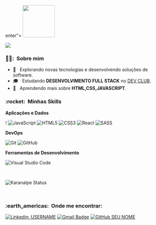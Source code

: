 

enter">
  <img src="https://media.giphy.com/media/M9gbBd9nbDrOTu1Mqx/giphy.gif](https://media.giphy.com/media/HscDLzkO8EOTmgkhQP/giphy.gif" width="100"/>
</div>

![](https://komarev.com/ghpvc/?username=filip3c0&color=006bed)

<h3> 👨‍🦱: &nbsp;Sobre mim </h3>

- 🤔 &nbsp; Explorando novas tecnologias e desenvolvendo soluções de software.
- 🎓 &nbsp; Estudando **DESENVOLVIMENTO FULL STACK** no <a href="https://devclub.rodolfomori.com/">DEV CLUB</a>.
- 🌱 &nbsp; Aprendendo mais sobre **HTML,CSS,JAVASCRIPT**.

<h3> :rocket: &nbsp;Minhas Skills </h3>

**Aplicações e Dados**

  !
  ![JavaScript](https://img.shields.io/badge/javascript-%23323330.svg?style=for-the-badge&logo=javascript&logoColor=%23F7DF1E)
  ![HTML5](https://img.shields.io/badge/html5-%23E34F26.svg?style=for-the-badge&logo=html5&logoColor=white)
  ![CSS3](https://img.shields.io/badge/css3-%231572B6.svg?style=for-the-badge&logo=css3&logoColor=white)
  ![React](https://img.shields.io/badge/react-%2320232a.svg?style=for-the-badge&logo=react&logoColor=%2361DAFB)
  ![SASS](https://img.shields.io/badge/SASS-hotpink.svg?style=for-the-badge&logo=SASS&logoColor=white)
  
  
**DevOps**

  ![Git](https://img.shields.io/badge/-Git-333333?style=flat&logo=git)
  ![GitHub](https://img.shields.io/badge/-GitHub-333333?style=flat&logo=github)
  
**Ferramentas de Desenvolvimento**

  ![Visual Studio Code](https://img.shields.io/badge/-Visual%20Studio%20Code-333333?style=flat&logo=visual-studio-code&logoColor=007ACC)
 

<br/>


  ![Karanalpe Status](https://github-readme-stats.vercel.app/api?username=filip3c0&show_icons=true)
</a>

<br/>

<h3> :earth_americas: &nbsp;Onde me encontrar: </h3> 

[![Linkedin: USERNAME](https://img.shields.io/badge/-FILIPE-blue?style=flat-square&logo=Linkedin&logoColor=white&link=LINK-DO-SEU-LINKEDIN)](https://www.linkedin.com/in/filipe-c-89633412b/)
[![Gmail Badge](https://img.shields.io/badge/-GMAIL-006bed?style=flat-square&logo=Gmail&logoColor=white&link=mailto:filipecnht@gmail.com)](mailto:filipecnht@gmail.com)
[![GitHub SEU NOME]( https://img.shields.io/github/followers/VanessaSwerts?label=follow&style=social)](https://github.com/Filip3C0)
